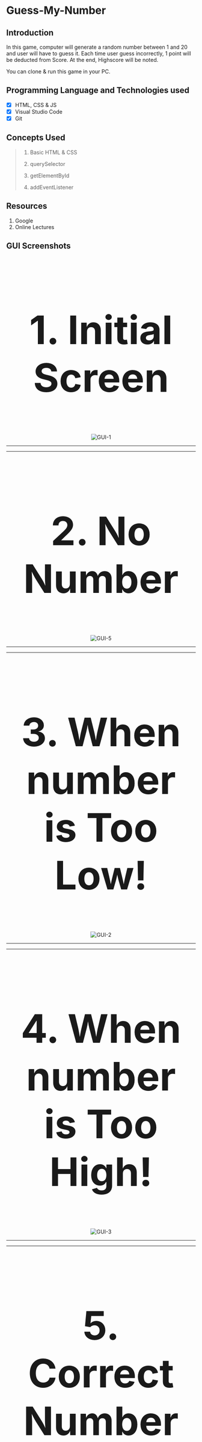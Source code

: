 # **Guess-My-Number**

## **Introduction**

In this game, computer will generate a random number between 1 and 20 and user will have to guess it.
Each time user guess incorrectly, 1 point will be deducted from Score.
At the end, Highscore will be noted.

You can clone & run this game in your PC.

## **Programming Language and Technologies used**

- [x] HTML, CSS & JS
- [x] Visual Studio Code
- [x] Git

## **Concepts Used**

> 1. Basic HTML & CSS
>
> 2. querySelector
>
> 3. getElementById
>
> 4. addEventListener

## **Resources**

1. Google
2. Online Lectures

## **GUI Screenshots**

<div align="center" style="font-size: 5em"><h2><b>1. Initial Screen</b></h2></div>

<div align="center">

![GUI-1](./images/img-1.png)
</div>

---
---

<div align="center" style="font-size: 5em"><h2><b>2. No Number</b></h2></div>

<div align="center">

![GUI-5](./images/img-5.png)
</div>

---
---

<div align="center" style="font-size: 5em"><h2><b>3. When number is Too Low!</b></h2></div>

<div align="center">

![GUI-2](./images/img-2.png)
</div>

---
---

<div align="center" style="font-size: 5em"><h2><b>4. When number is Too High!</b></h2></div>

<div align="center">

![GUI-3](./images/img-3.png)
</div>

---
---

<div align="center" style="font-size: 5em"><h2><b>5. Correct Number</b></h2></div>

<div align="center">

![GUI-4](./images/img-4.png)
</div>

---
---

<div align="center" style="font-size: 5em"><h2><b>6. Restarting the Game again!</b></h2>
</div>

 <div align="center">

![GUI-6](./images/img-6.png)

# <div align="center" style="font-size: 4em">**A Big Thank You!**</div>
